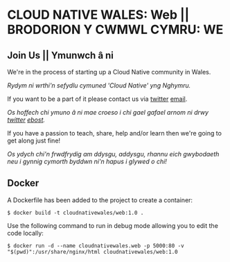 # CLOUD NATIVE WALES: Web || BRODORION Y CWMWL CYMRU: WE

## Join Us || Ymunwch â ni

We're in the process of starting up a Cloud Native community in Wales.

*Rydym ni wrthi'n sefydlu cymuned 'Cloud Native' yng Nghymru.*

If you want to be a part of it please contact us via [twitter](https://twitter.com/cloudnativewal) [email](mailto:info@cloudnativewales.io).

*Os hoffech chi ymuno â ni mae croeso i chi gael gafael arnom ni drwy [twitter](https://twitter.com/cloudnativewal) [ebost](mailto:info@cloudnativewales.io).*

If you have a passion to teach, share, help and/or learn then we're going to get along just fine!

*Os ydych chi'n frwdfrydig am ddysgu, addysgu, rhannu eich gwybodaeth neu i gynnig cymorth byddwn ni'n hapus i glywed o chi!*

## Docker

A Dockerfile has been added to the project to create a container:

```terminal
$ docker build -t cloudnativewales/web:1.0 .
```

Use the following command to run in debug mode allowing you to edit the code locally:

```terminal
$ docker run -d --name cloudnativewales.web -p 5000:80 -v "$(pwd)":/usr/share/nginx/html cloudnativewales/web:1.0
```